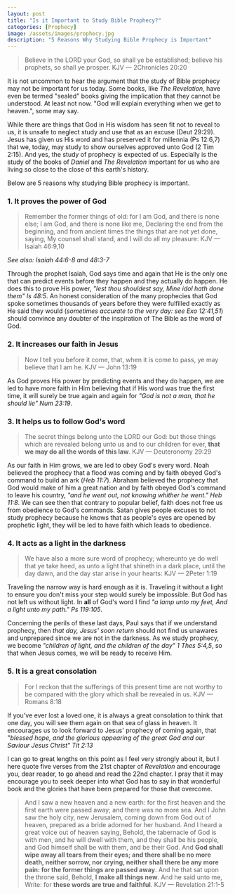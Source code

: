 ```yaml
---
layout: post
title: "Is it Important to Study Bible Prophecy?"
categories: [Prophecy]
image: /assets/images/prophecy.jpg
description: "5 Reasons Why Studying Bible Prophecy is Important"
---
```


> Believe in the LORD your God, so shall ye be established; believe his prophets, so shall ye prosper. KJV — 2Chronicles 20:20

It is not uncommon to hear the argument that the study of Bible prophecy may not be important for us today. Some books, like _The Revelation_, have even be termed "sealed" books giving the implication that they cannot be understood. At least not now. "God will explain everything when we get to heaven.", some may say.

While there are things that God in His wisdom has seen fit not to reveal to us, it is unsafe to neglect study and use that as an excuse (Deut 29:29). Jesus has given us His word and has preserved it for millennia (Ps 12:6,7) that we, today, may study to show ourselves approved unto God (2 Tim 2:15). And yes, the study of prophecy is expected of us. Especially is the study of the books of _Daniel_ and _The Revelation_ important for us who are living so close to the close of this earth's history.

Below are 5 reasons why studying Bible prophecy is important.

### 1. It proves the power of God

> Remember the former things of old: for I am God, and there is none else; I am God, and there is none like me, Declaring the end from the beginning, and from ancient times the things that are not yet done, saying, My counsel shall stand, and I will do all my pleasure: KJV — Isaiah 46:9,10

_See also: Isaiah 44:6-8 and 48:3-7_

Through the prophet Isaiah, God says time and again that He is the only one that can predict events before they happen and they actually do happen. He does this to prove His power, _"lest thou shouldest say, Mine idol hath done them" Is 48:5_. An honest consideration of the many prophecies that God spoke sometimes thousands of years before they were fulfilled exactly as He said they would (_sometimes accurate to the very day: see Exo 12:41,51_) should convince any doubter of the inspiration of The Bible as the word of God.

### 2. It increases our faith in Jesus

> Now I tell you before it come, that, when it is come to pass, ye may believe that I am he. KJV — John 13:19

As God proves His power by predicting events and they do happen, we are led to have more faith in Him believing that if His word was true the first time, it will surely be true again and again for _"God is not a man, that he should lie" Num 23:19_.

### 3. It helps us to follow God's word

> The secret things belong unto the LORD our God: but those things which are revealed belong unto us and to our children for ever, **that we may do all the words of this law**. KJV — Deuteronomy 29:29

As our faith in Him grows, we are led to obey God's every word. Noah believed the prophecy that a flood was coming and by faith obeyed God's command to build an ark (_Heb 11:7_). Abraham believed the prophecy that God would make of him a great nation and by faith obeyed God's command to leave his country, _"and he went out, not knowing whither he went." Heb 11:8_. We can see then that contrary to popular belief, faith does not free us from obedience to God's commands. Satan gives people excuses to not study prophecy because he knows that as people's eyes are opened by prophetic light, they will be led to have faith which leads to obedience.

### 4. It acts as a light in the darkness

> We have also a more sure word of prophecy; whereunto ye do well that ye take heed, as unto a light that shineth in a dark place, until the day dawn, and the day star arise in your hearts: KJV — 2Peter 1:19

Traveling the narrow way is hard enough as it is. Traveling it without a light to ensure you don't miss your step would surely be impossible. But God has not left us without light. In **all** of God's word I find _"a lamp unto my feet, And a light unto my path." Ps 119:105_.

Concerning the perils of these last days, Paul says that if we understand prophecy, then _that day, Jesus' soon return_ should not find us unawares and unprepared since we are not in the darkness. As we study prophecy, we become _"children of light, and the children of the day" 1 Thes 5:4,5_, so that when Jesus comes, we will be ready to receive Him.

### 5. It is a great consolation

> For I reckon that the sufferings of this present time are not worthy to be compared with the glory which shall be revealed in us. KJV — Romans 8:18

If you've ever lost a loved one, it is always a great consolation to think that one day, you will see them again on that sea of glass in heaven. It encourages us to look forward to Jesus' prophecy of coming again, that "_blessed hope, and the glorious appearing of the great God and our Saviour Jesus Christ" Tit 2:13_

I can go to great lengths on this point as I feel very strongly about it, but I here quote five verses from the 21st chapter of _Revelation_ and encourage you, dear reader, to go ahead and read the 22nd chapter. I pray that it may encourage you to seek deeper into what God has to say in that wonderful book and the glories that have been prepared for those that overcome.

> And I saw a new heaven and a new earth: for the first heaven and the first earth were passed away; and there was no more sea.
> And I John saw the holy city, new Jerusalem, coming down from God out of heaven, prepared as a bride adorned for her husband.
> And I heard a great voice out of heaven saying, Behold, the tabernacle of God is with men, and he will dwell with them, and they shall be his people, and God himself shall be with them, and be their God.
> And **God shall wipe away all tears from their eyes; and there shall be no more death, neither sorrow, nor crying, neither shall there be any more pain: for the former things are passed away**.
> And he that sat upon the throne said, Behold, **I make all things new**. And he said unto me, Write: for **these words are true and faithful**. KJV — Revelation 21:1-5
